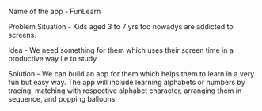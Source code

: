 Name of the app - FunLearn

Problem Situation - Kids aged 3 to 7 yrs too nowadys are addicted to screens.

Idea -  We need something for them which uses their screen time in a productive way i.e to study 

Solution - We can build an app for them which helps them to learn in a very fun but easy way. The app will include learning alphabets or numbers by tracing, matching with
           respective alphabet character, arranging them in sequence, and popping balloons.
